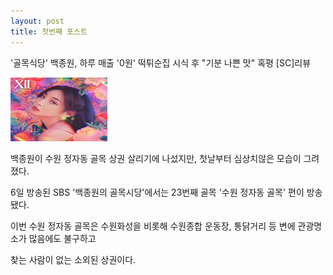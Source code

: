 ```yaml
---
layout: post
title: 첫번째 포스트
---
```

'골목식당' 백종원, 하루 매출 '0원' 떡튀순집 시식 후 "기분 나쁜 맛" 혹평 [SC]리뷰

![flowers](/images/flower3.png)

백종원이 수원 정자동 골목 상권 살리기에 나섰지만, 첫날부터 심상치않은 모습이 그려졌다.

6일 방송된 SBS '백종원의 골목시당'에서는 23번째 골목 '수원 정자동 골목' 편이 방송됐다.

이번 수원 정자동 골목은 수원화성을 비롯해 수원종합 운동장, 통닭거리 등 변에 관광명소가 많음에도 불구하고 

찾는 사람이 없는 소외된 상권이다.
